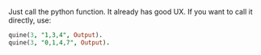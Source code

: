 Just call the python function. It already has good UX.
If you want to call it directly, use:
```prolog
quine(3, "1,3,4", Output).
quine(3, "0,1,4,7", Output).
```